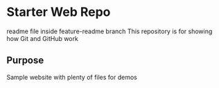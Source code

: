 # Starter Web Repo
readme file inside feature-readme branch
This repository is for showing how Git and GitHub work

## Purpose

Sample website with plenty of files for demos